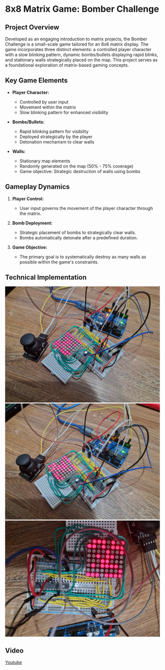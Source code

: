 # 8x8 Matrix Game: Bomber Challenge

## Project Overview
Developed as an engaging introduction to matrix projects, the Bomber Challenge is a small-scale game tailored for an 8x8 matrix display. The game incorporates three distinct elements: a controlled player character with a slow blinking pattern, dynamic bombs/bullets displaying rapid blinks, and stationary walls strategically placed on the map. This project serves as a foundational exploration of matrix-based gaming concepts.

## Key Game Elements
- **Player Character:**
  - Controlled by user input
  - Movement within the matrix
  - Slow blinking pattern for enhanced visibility

- **Bombs/Bullets:**
  - Rapid blinking pattern for visibility
  - Deployed strategically by the player
  - Detonation mechanism to clear walls

- **Walls:**
  - Stationary map elements
  - Randomly generated on the map (50% - 75% coverage)
  - Game objective: Strategic destruction of walls using bombs

## Gameplay Dynamics
1. **Player Control:**
   - User input governs the movement of the player character through the matrix.

2. **Bomb Deployment:**
   - Strategic placement of bombs to strategically clear walls.
   - Bombs automatically detonate after a predefined duration.

3. **Game Objective:**
   - The primary goal is to systematically destroy as many walls as possible within the game's constraints.

## Technical Implementation
![Setup1](pictures/setupPicture1.jpeg)
![Setup2](pictures/setupPicture2.jpeg)
![Setup3](pictures/setupPicture3.jpeg)

## Video
[Youtube](https://youtu.be/tfFzZLYNBlY)

